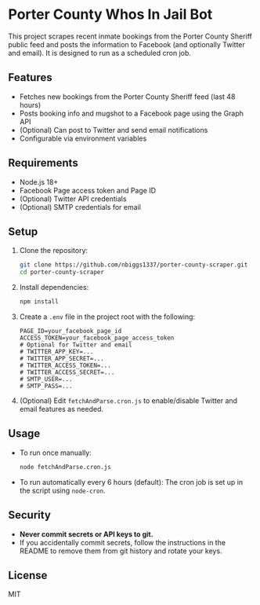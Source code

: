 # Porter County Whos In Jail Bot

This project scrapes recent inmate bookings from the Porter County Sheriff public feed and posts the information to Facebook (and optionally Twitter and email). It is designed to run as a scheduled cron job.

## Features
- Fetches new bookings from the Porter County Sheriff feed (last 48 hours)
- Posts booking info and mugshot to a Facebook page using the Graph API
- (Optional) Can post to Twitter and send email notifications
- Configurable via environment variables

## Requirements
- Node.js 18+
- Facebook Page access token and Page ID
- (Optional) Twitter API credentials
- (Optional) SMTP credentials for email

## Setup
1. Clone the repository:
   ```sh
   git clone https://github.com/nbiggs1337/porter-county-scraper.git
   cd porter-county-scraper
   ```
2. Install dependencies:
   ```sh
   npm install
   ```
3. Create a `.env` file in the project root with the following:
   ```env
   PAGE_ID=your_facebook_page_id
   ACCESS_TOKEN=your_facebook_page_access_token
   # Optional for Twitter and email
   # TWITTER_APP_KEY=...
   # TWITTER_APP_SECRET=...
   # TWITTER_ACCESS_TOKEN=...
   # TWITTER_ACCESS_SECRET=...
   # SMTP_USER=...
   # SMTP_PASS=...
   ```
4. (Optional) Edit `fetchAndParse.cron.js` to enable/disable Twitter and email features as needed.

## Usage
- To run once manually:
  ```sh
  node fetchAndParse.cron.js
  ```
- To run automatically every 6 hours (default):
  The cron job is set up in the script using `node-cron`.

## Security
- **Never commit secrets or API keys to git.**
- If you accidentally commit secrets, follow the instructions in the README to remove them from git history and rotate your keys.

## License
MIT
